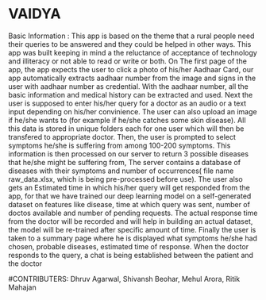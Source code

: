# VAIDYA

Basic Information : This app is based on the theme that a rural people need their queries to be answered and they could be helped in other ways. This app was built keeping in mind a the reluctance of acceptance of technology and illiteracy or not able to read or write or both.
On The first page of the app, the app expects the user to click a photo of his/her Aadhaar Card, our app automatically extracts aadhaar number from the image and signs in the user with aadhaar number as credential. With the aadhaar number, all the basic information and medical history can be extracted and used.
Next the user is supposed to enter his/her query for a doctor as an audio or a text input depending on his/her convinience. The user can also upload an image if he/she wants to (for example if he/she catches some skin disease). All this data is stored in unique folders each for one user which will then be transfered to appropriate doctor.
Then, the user is prompted to select symptoms he/she is suffering from among 100-200 symptoms. This information is then processed on our server to return 3 possible diseases that he/she might be suffering from, The server contains a database of diseases with their symptoms and number of occurrences( file name raw_data.xlsx, which is being pre-processed before use).
The user also gets an Estimated time in which his/her query will get responded from the app, for that we have trained our deep learning model on a self-generated dataset on features like disease, time at which query was sent, number of doctos available and number of pending requests. The actual response time from the doctor will be recorded and will help in building an actual dataset, the model will be re-trained after specific amount of time.
Finally the user is taken to a summary page where he is displayed what symptoms he/she had chosen, probable diseases, estimated time of response.
When the doctor responds to the query, a chat is being established between the patient and the doctor

#CONTRIBUTERS: Dhruv Agarwal, Shivansh Beohar, Mehul Arora, Ritik Mahajan
